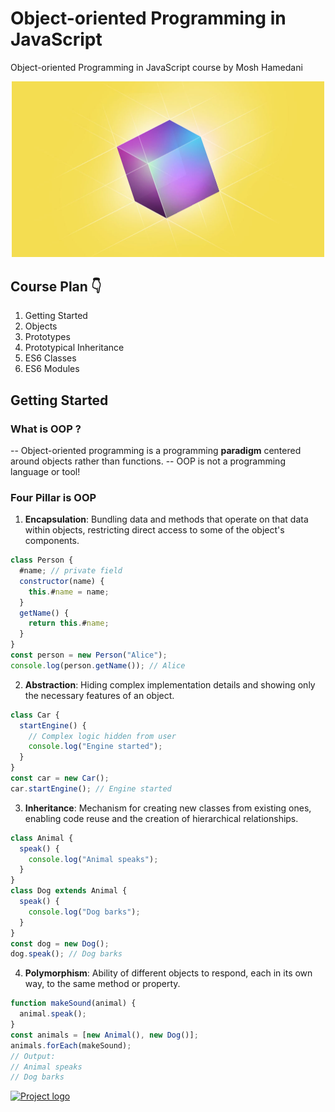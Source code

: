 # Object-oriented Programming in JavaScript

Object-oriented Programming in JavaScript course by Mosh Hamedani

<p align="center">
  <a href="https://www.udemy.com/course/javascript-object-oriented-programming" rel="noopener">
 <img src="logo.png" width='500px' alt="Project logo"></a>
</p>

## Course Plan 👇

1. Getting Started
2. Objects
3. Prototypes
4. Prototypical Inheritance
5. ES6 Classes
6. ES6 Modules

## Getting Started

### What is OOP ?

-- Object-oriented programming is a programming <b>paradigm</b> centered around objects rather than functions.
-- OOP is not a programming language or tool!

### Four Pillar is OOP

1. **Encapsulation**: Bundling data and methods that operate on that data within objects, restricting direct access to some of the object's components.

```js
class Person {
  #name; // private field
  constructor(name) {
    this.#name = name;
  }
  getName() {
    return this.#name;
  }
}
const person = new Person("Alice");
console.log(person.getName()); // Alice
```

2. **Abstraction**: Hiding complex implementation details and showing only the necessary features of an object.

```js
class Car {
  startEngine() {
    // Complex logic hidden from user
    console.log("Engine started");
  }
}
const car = new Car();
car.startEngine(); // Engine started
```

3. **Inheritance**: Mechanism for creating new classes from existing ones, enabling code reuse and the creation of hierarchical relationships.

```js
class Animal {
  speak() {
    console.log("Animal speaks");
  }
}
class Dog extends Animal {
  speak() {
    console.log("Dog barks");
  }
}
const dog = new Dog();
dog.speak(); // Dog barks
```

4. **Polymorphism**: Ability of different objects to respond, each in its own way, to the same method or property.

```js
function makeSound(animal) {
  animal.speak();
}
const animals = [new Animal(), new Dog()];
animals.forEach(makeSound);
// Output:
// Animal speaks
// Dog barks
```

<a href="https://www.udemy.com/certificate/UC-257ffdc3-16c7-471f-b219-79d83a4404e8" rel="noopener">
<img src="https://udemy-certificate.s3.amazonaws.com/image/UC-257ffdc3-16c7-471f-b219-79d83a4404e8.jpg" alt="Project logo">
</a>
